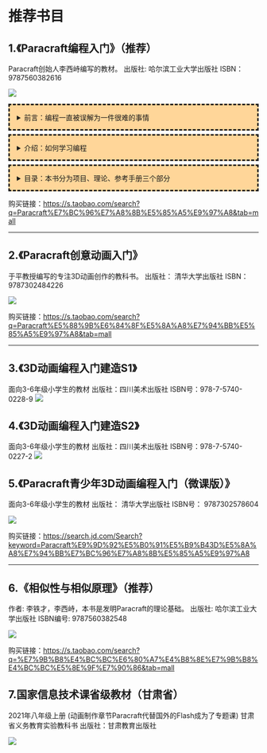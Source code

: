 <style>
details{
  border:dashed;
  padding:1em;
  margin-top:0.5em;
  margin-bottom:0.5em;
  background-color:#ffd699;
}
details summary{ cursor:pointer;}
@media(max-width: 800px){  details{  padding:0.5em;} }  
</style>  

# 推荐书目

## 1.《Paracraft编程入门》（推荐）

Paracraft创始人李西峙编写的教材。
出版社: 哈尔滨工业大学出版社
ISBN：9787560382616

![](https://api.keepwork.com/ts-storage/siteFiles/20913/raw#1628252621713image.png)

<details>
  <summary>前言：编程一直被误解为一件很难的事情</summary>
  
编程一直被误解为一件很难的事情。一个原因是几乎所有编程语言（工具，文档，开发者社区）都是英语文化圈下的产物，如果你英语不好，就无法真正融入其中。另一个原因是编程语言没有被教育者真正当成一种人类的语言去对待。


本书希望能够作为编程的入门教材，将正确的工具，学习方法介绍给希望真正掌握编程的你。本书的目标是通过我们原创的Paracraft工具，让你可以随心所欲的创作出任意复杂的3D动画与游戏。当你具备这种入门能力时，你仍然可以继续使用Paracraft开发专业的计算机软件或自学任何其它语言。


学习编程和学习外语很像，需要大量的打字练习。动手打字就如同学习外语中的发音一样重要。回忆一下，从出生开始，我们就在学习母语的发音，然后我们每天还要去使用它，长大后又系统的学习它。一个4岁的小孩已经能够用母语的发音表达自己的任何想法。相似的，本书希望营造一个类似的学习环境，让你可以在计算机世界中表达自己的任何想法。这也是当代希望从事科学与创造性工作的人的一项必备技能。拥有编程的入门能力并不困难，但也需要4年的时间或打5000行以上的代码。


1989年，7岁的我照着一本我父亲给我的书编写了我人生中第一个程序，并从此喜欢上了编程，小学期间我完成了大量个人作品，到了随心所欲的入门状态，这要感谢我的老师。本书也希望和大家分享我的学习经历。

李西峙

2018.2.5

创作于深圳大富配天集团NPL语言研发中心

lixizhi@paraengine.com
https://keepwork.com/
</details>


<details>
  <summary>介绍：如何学习编程</summary>
  
### 如何学习编程
在深圳大富配天集团NPL语言研发中心，我们每周六都有一个3小时的免费的Paracraft编程导引课，参加的人主要是小学生，偶尔还有家长和大学老师，总共已经30多次了。

来的大人们经常会问我：“应该如何学习编程？”；而小孩们总是迫不及待的运行电脑上的Paracraft，自己探索起来。 

学习编程很简单。首先，你需要买一台带键盘的PC机或笔记本电脑。编程是需要打字的，因此需要鼠标和键盘。遗憾的是我发现50%的普通家庭只有手机，PAD或者15年前无法开机的电脑。如果你已经有最新的笔记本电脑，可以再购买一个更大的显示器和独立的鼠标键盘，就可以将笔记本改造成台式机。

其次，你要学会在电脑上安装一个能编程的软件，本书的读者需要安装Paracraft（后面会教你）。

最后，你要允许自己的小孩儿使用电脑，哪怕是玩游戏。99%的家庭之前都做不到这三点，因此虽然大多数学校都开设了编程课，孩子也不可能学会编程。当你在家中做到这3点时，你会发现很多孩子是天生的程序员。孩子们会逐渐远离手机，更愿意将时间花在大屏幕上，去探索别人的作品或自我创作。这就好比孩子都喜欢模仿大人的语言和行为，当你给它一大堆积木，他们会先破坏再搭建。 

如果你的孩子已经是一个手机游戏高手，那么不妨让他到电脑上玩Paracraft。Paracraft中有大量其它孩子，老师，程序员创建的3D游戏和动画作品，每个作品都可以随时查看背后的逻辑与代码，别人的作品就是最好的老师。 

学习计算机语言和学习其它自然语言，如中文和英文，是一样的，你要不停的使用它，创造出自己的作品。 

其实人类学习任何技能都是一样的，因为教育的本质就是让人保持思考和一直有事可做。

因此，我们还为Paracraft开发了一个学习平台，叫做KeepWork，官网是：
```
https://keepwork.com 
```
KeepWork有2个字面意思：
- 保持(keep)有事可做(work)：人不能放弃工作和创作，大人小孩都一样。这个是教育的本质。
- 保存(keep)作品(work)：我们保存了你的所有作品和更改历史。作品是未来教育的重要评估方式，不再需要考试的分数。

只要你安装了Paracraft，后面的一切就可以教给孩子自己去探索、学习和创造了。而你只需要观察孩子是否一直保持有事可做即可。本书其实是Keepwork上内容的一个浓缩，启发孩子去探索和创作超过50个项目。出书的原因是为了让成年人也能快速和系统的了解Paracraft和编程理论，方便教育机构的教学，以及保护孩子的视力。但是真正入门编程，仍然需要大量在计算机上的打字练习和项目实践。


### 本书有什么
分为上，中，下三部：

- 上部：编程项目
  - 通过思维实验解决问题, 理解AI和体验编程
- 中部：编程理论
  - 系统的讲解变量，函数等重要编程概念
- 下部：参考手册
  - 本文档站中所有的编程词汇，都可以查询

这三部分内容分别代表了程序员的3类重要行为：搜索项目、学习理论和寻找文档。下面来说说这3类行为:

- 1. 搜索项目：程序员在解决一个问题时，通常会先去搜索别人的开源项目来参考。新人学习编程也是从项目开始的，而不是理论或语法。因此上部我们将大量的编程项目按照一定的次序归类到了几个章节中。你可以根据自己的能力和喜好从任何一个开始做起。这些项目大多来自我们过去每周六的编程导引课，因此都可以在2个小时内完成。 

- 2. 学习理论：计算机程序已经深入到了人类科技的每个角落：物理，化学，生物，航天，材料，数学，动画，游戏等等。每个领域的程序员都需要学习对应的理论知识，然后用程序创造出符合相似规律的虚拟事物来。在本书的中部，我们会系统的讲解计算机编程的通用理论，这些理论和电子计算机的工作原理相关，因此几乎适用于所有现代计算机语言。而关于通用理论之外的理论，我们放在第一部分的每个项目中讲解。

- 3. 寻找文档：一般计算机语言的全部内置语法和词汇只有不到20个。因此对于已经精通一门语言的程序员，学习一个新的计算机语言大概只需1小时。但是编程是一个不断创造新词汇（函数）的过程，我们在编程时需要去使用其它程序员创造的词汇，这个词汇的数量从几百到上千，甚至几十万，每个领域都有自己的词汇，每个项目也有自己的词汇。程序员会给这些新词汇写使用说明书，我们叫做文档，由于文档数量太多，即使是资深程序员也只能靠模糊查询，而不是精确记忆。我们每写一行代码都可能需要先查看文档。在本书的下部中，我们列出了在上部的项目中使用到的所有词汇的文档。这些词汇已经足够开发任何你能想到的动画和游戏。 


### 站在前人的肩膀上
Paracraft是使用NPL语言开发的。从2004年创立NPL计算机语言，到2005年制作ParaEngine分布式游戏引擎，到2007年发布儿童动漫创作平台，到2009年发行魔法哈奇3D创想乐园，到2012年发布Paracraft创作工具，到2015年NPL语言开源，到2018年发布Keepwork。期间我吸收了很多前人的思想和成果。 

我无法罗列全部，但是最重要的思想是我父亲的《相似性和相似原理》，初稿是写于1982年，2015年后我也加入了该书的修改和补充工作。其中包含了对多组时空序列及其相似性的数学表达与大量研究案例。宇宙内部的相似性从易经开始，到亚里士多德，到后来，它已经被无数科学家研究过。可能是它太普遍，导致我们在使用它时，忽略了它的存在。在人工智能时代，我们有必要将它系统的作为一门独立的理论去研究。人类的大脑由记忆与单向连接构成。记忆就是时间序列，或者说是动画，我们很难去修改自己的某个记忆，但是我们可主观的选择一段记忆的时间起点在大脑中播放。

NPL语言的基础语法是基于Lua的, 后来又受到Lisp语言的影响，使得它支持动态语法扩展。Lua的语法是全世界公认最简洁的。它被无数高级脚本语言采用作为基础语法；同时它拥有全世界最快的动态编译器Luajit，使得我们可以用C/C++去扩充它。

在本书中，第一步：我们要教会你如何随心所欲的创建任意复杂的三维时空序列，也就是动画。我们的网上有成千上万的小朋友自己创建的Paracraft动画片或电影供你学习和参考。第二步：我们要教会你如何用代码去控制这些动画的播放起点，你就像一个导演或音乐指挥家一样让你的动画在你代码的指挥下播放。当你可以随心所欲的掌握这2个技能时，你发现你已经可以像控制自己的思想和梦境一样去控制数字世界中的一切。 

2007年和2009年当我用这种思想创建儿童动漫创作平台（KidsMovieCreator）和魔法哈奇时，还不知道后来风靡全球的一款游戏叫Minecraft。当我2012年深入研究它时，才发现它的魅力。但我是从相似原理的角度来看它的，在时空序列的数学表达中，世界应该是粒子化的，而且应该是其大无内，其小无外的。Paracraft将这种粒子化建模的思想发挥到了极致，用于任意的动画创作和编程。

MIT实验室的Scratch对少儿编程的贡献是巨大的，它让更低年龄层的用户可以自学编程。Paracraft后来也引入了类似Scratch的积木式编程，并且我们让它可以控制3D世界中的角色，并可以平滑的过渡到基于文本的编程。我们还提出并实现了一种面向记忆的编程模式。

无法罗列全部前人的成果，所以我们从最开始就在Github上开源了我们的所有成果，包括NPL语言和Paracraft。至今有上百位开发者参与其中，我们希望更多的程序员和教育工作者可以在我们的研究成果上继续探索。
</details>


<details>
  <summary>目录：本书分为项目、理论、参考手册三个部分</summary>
  
### 前言
  作者简介
  如何学习编程
  本书有什么
  如何使用本书
  谁该阅读本书
  站在前人的肩膀上
  致谢

### 上部：项目

1  编程项目
  Paracraft是什么？
  如何学习本书中的项目
1.0  项目8x27：安装Paracraft和编辑模式

1.1  几何相似与构建相似的虚拟世界

本项目分类是一些和几何相似相关的项目，你将体验下列内容：

从几何相似开始，学习和了解几何意义下的放大、缩小、变胖、变瘦。几何相似与时间无关。
点阵图与真实图像具有相似性。
用方块可以表达二维或三维虚拟世界，虚拟世界是真实世界的相似体。世界由粒子组成，“其小无内，其大无外，以此可造万物”。
构建相似的虚拟世界，我们来构建一个地球尺度的虚拟世界。
用代码创建模型：计算机辅助设计(CAD)。
1.1.1  项目8x28：创建方块
1.1.2  项目8x29：批量操作
1.1.3  项目8x34：BMAX模型
1.1.4  项目25x85：介绍“绘图程序”小游戏

1.1.1 基于编程的3D建模

本章是一个相对独立的章节，也可以不学习，直接跳到1.2节。

本项目分类是一些用编程的方式去构建3D模型的项目。与之前用粒子（方块）创建3D模型不同，用编程的方式建模大都采用数学语言去描述物体和物体间的关系。比如一个球体是用半径和原点位置来描述的，所以这种建模方式的精度可以无限高。在工业设计领域，大多数物品都是以这种数学建模的方式表达的。

在Paracraft中，使用编程（数学）的方法构建虚拟几何体，你需要使用一个特殊工具叫做 NPL CAD模型方块。 大多数情况下，用方块（粒子）建模是Paracraft推荐的方式，因为这样更直观和方便。关于编程建模的更多理论内容请参考本书的第三章计算机辅助设计CAD简介。

1.1.1 .1  项目35x127：CAD建模“桌子”
1.1.1 .2  项目35x129：CAD建模“空心的盒子”
1.1.1 .3  项目35x128：CAD建模“奥运五环”
1.1.1 .4  项目35x133：CAD建模“杯子”

1.2 虚拟人物与虚拟人物的运动

虚拟人物怎么运动？本项目分类是一些和动画与角色运动相关的项目。用方块创造的虚拟人物与真实的人物具有一定的相似性。你将体验下列内容：

运动需要关节，关节越多，人物越复杂逼真。真人有360多个关节，我们的虚拟人物通常只有少量关节，比如8个，运动起来已经像模像样了。
每个关节都有自己的三维坐标，在场景中运动，还需要场景地面的三维坐标以及周围环境的三维坐标。这么多的坐标，随虚拟人物的运动、随时间都在变化，所以涉及极其复杂的坐标变换（要知道普通工业机器人只有6个关节，工作环境比虚拟人物所处的环境简单很多很多）。所以要描述虚拟人物的运动、编辑、存储、复现其运动是极其复杂和困难的世界性难题。目前人类只能通过“示教”来代替编辑。16个关节以上的机器人控制至今还没有人尝试并成功过，而我们在Paracraft中创造出的虚拟机器人可以有几十个关节。可以看出，你已经达到世界水平了。
相似原理可以描述多维虚拟人物的运动，而且它的基本步骤比较简单。
设计创造虚拟人物的运动、编辑、存储、复现其运动，你都可以在Paracraft中做到。
1.2.1   项目8x30：电影方块
1.2.2   项目8x31：演员和动画
1.2.3   项目8x32：夏天游泳
1.2.4   项目8X33：制作简易动画片头
1.2.5   项目8x35：简易bmax小吉他
1.2.6   项目8x36：简易bmax小动画
1.2.7   项目20x60：动画模型方块
1.2.8   项目20x73：四足动物与镜头震动效果
1.2.9   项目20x77：密室教学
1.2.10  项目20x80：bmax简易骨骼与X文件应用
1.2.11  项目20x105：传送石、电影地震镜头与人物表现
1.2.12  项目20x121：密室片头设计

1.3 构建我的电影世界使他可持续发展

你一定看过很多动画片，创造动画与电影是计算机技术的一个重要研究方向。人脑的记忆其实可以看成是由很多动画片段组成的。人类的记忆一旦形成，你很难去更改它。这一点和计算机中的图像与动画很像。我们后面会学习如何用电脑去操纵这些图像与动画，就如同我们的大脑可以按照某种相似的规律触发这些回忆，形成我们的思想，行为，以及我们的梦境。

但是说到底，我们还是要学会如何用电脑去创造出这些动态素材。这是程序员的一个必备技能。我们认为每个人都应该能够用计算机去创造一个动画短片作品。在Paracraft中你可以探索成百上千的用户创作的动画作品，你可以去改编它们，或者去创造一个你希望表达的动画作品。

通过本书的学习，希望你可以像我们的很多学生用户一样，可以随心所欲的创造任何动画作品，并拥有自己学生时代的代表作。我们呼吁每个老师和学生都去创造至少一个3D动画作品。作品就是你自己，作品也是最好的老师。

本项目分类是一些和电影与动画短片相关的项目。如果你是老师，此时应该启发学生用课余时间完成一个自己的动画作品。

1.3.1  项目20x132：电影方块与过山车
1.3.2  项目20x134：子母电影方块

1.4 如何赋予虚拟人物智能？

计算机从诞生那一天起，就是为了能够代替人类的智能。在前面的章节中， 我们已经学习了如何用计算机创造静态的3D场景， 以及虚拟角色动画。 从本节开始，我们将开始正式通过写代码的方式来控制虚拟人物的运动。

人类的大脑是一台超级计算机。而人类智能的本质其实就是通过层层的相似性去控制自己的记忆（动画）。 你可以将我们记忆中的每个词汇，动作，概念，情绪都看成是虚拟角色。这种抽象能力是人类大脑的核心能力， 也是程序员的核心能力。 当我们用计算机去代替人脑解决问题时，我们要能够将问题抽象成虚拟角色，然后用代码控制它们，这些是本节你要去重点体会和学习的。

本项目分类包含了大量需要你输入代码的项目。 请将你的注意力放到完成项目上， 而不要对那些代码追根问底。1989年，我在7岁的时候照着一本书，输入了20行代码，然后我看到电脑屏幕上的图形运动了起来。但是2年以后，我才能真正理解并运用那20行代码。所以你开始要做的仅仅是通过一个一个的项目去体验编程和打字，并争取让程序可以跑起来。

这就如同你小时候学习中文，开始是似懂非懂的模仿，一段时间后，你就可以自由的表达自己了。

在你完成了本节中的至少3个项目时， 你可以跳到第2章去阅读一些编程的基础理论， 同样你不需要完全弄懂，只要量力而行即可。

1.4.1   项目6x18：代码方块教学1
1.4.2   项目6x19：代码方块教学2
1.4.3   项目6x20：乒乓球小游戏
1.4.4   项目6x22：迷宫小游戏
1.4.5   项目6x109: 打字练习
1.4.6   项目26x100：曼德勃罗特集
1.4.7   项目28x112：飞行的小鸟
1.4.8   项目17x74：坦克大战
1.4.9   项目20x79：星球运动仿真
1.4.10  项目6x24：双重机关与事件
1.4.11  项目6x25：制作图形界面
1.4.12  项目6x26：代码方块的输出
1.4.13  项目6x21：钢琴
1.4.14  项目17x120：制作钟表
1.4.15  项目35x130：CAD建模“掷骰子游戏”
1.4.16  项目28x112：跳一跳
1.4.17  项目36x136：台式计算机模拟
1.4.18  项目36x135：狗狗陪护机器人模拟

1.5 编程中的抽象建模

用方块构建3D世界是一种基于粒子的建模方式；相似的，编程也是一种抽象的用代码去建模的方式。本项目分类通过一些项目和对之前编程项目的回顾，培养你的抽象建模能力。 其实学习任何知识，都应该具有这种能力。本节中前面的项目你需要按顺序阅读，并且我们建议你在阅读本章的项目前，先去阅读第二章的编程理论。

在编程领域有一个最常用的建模方法叫做面向对象的建模。 Paracraft中的方块，人物，图形界面都可以看成是对象，对象的内部还可以有其它对象。 克里斯多夫亚历山大在1960-1970年代提出模式语言，直接催生了对象化编程和设计模式的发展，但是他本人更希望将软件看成是生命体，每个生命体有很多生命中心构成。

原子，分子，蛋白质，细胞，器官，生命体(人)， 社会，地球，太阳系，银河系，宇宙都可以看成是不同层级下的生命中心。其中生命体(人)是自然界中最复杂和有序的形态。生命的结构与软件的结构具有相似性。生命的进化与软件的开发过程也具有相似性。 作为编程的入门教程，我们不强调面向对象的编程方法，我们强调的是希望读者在一开始就能将写代码看成是一个创造生命的过程。 在本章中，我们沿用克里斯多夫亚历山大的说法，称之为寻找和建立生命中心, 生命中心大概等同于其它计算机书籍中的对象。你创作的程序，可能只是一个单细胞生物，也可能是个庞然大物，但是你创造它的过程需要让它时时刻刻保持活力。

1.5.1  项目28x107：电梯调度算法
1.5.2  项目28x108：由电梯调度算法了解编程思维
1.5.3  项目28x110：3D世界的编程模型
1.5.4  项目28x112：编程中的建模过程：乒乓球小游戏
1.5.5  项目28x114：编程中的建模过程：迷宫小游戏
1.5.6  项目28x115：编程中的建模过程：钢琴
1.5.7  项目28x125：编程中的建模过程：飞行的小鸟
1.5.8  项目28x126：编程中的建模过程：坦克大战
1.5.9  项目28x116：编程中的建模过程：跳一跳
1.5.10 项目28x117：复杂编程中的建模过程：电梯调度算法小游戏
1.5.11 项目34x123：生命游戏
1.5.12 项目34x124：复杂编程中的建模过程：生命游戏的制作
1.5.13 项目24x84：BlockBot小游戏介绍
1.5.14 项目24x95：复杂编程中的建模过程：BlockBot核心部分的制作
1.5.15 项目24x93：BlockBot小游戏–3D UI
1.5.16 项目24x94：BlockBot小游戏–2D UI
1.5.17 项目24x96：BlockBot小游戏–复杂UI设计
1.5.18 项目33x122：人力资源游戏

1.６ 保存并分享你的作品

教育的本质就是让人保持思考和一直有事可做。

因此，我们还为Paracraft开发了一个学习平台，叫做KeepWork，官网是：

https://keepwork.com 
KeepWork有2个字面意思：

保持(keep)有事可做(work): 人不能放弃工作和创作，大人小孩都一样。这个是教育的本质。
保存(keep)作品(work): 我们保存了你的所有作品和更改历史。作品是未来教育的重要评估方式，不再需要考试的分数。
当你有了自己的项目或作品，你要做的是公开分享它。 开源和公开是互联网的本质，只有开放的内容才能被搜索引擎检索，才能彼此建立超链接，才能传承下去，让更多的人参与其中。 本项目分类将教会你如何通过个人网站和网页去分享你的作品。你将体验下列内容：

使用MarkDown语言创建网页
创建超链接
引用你的Paracraft作品
创建课程
1.6.1   项目29x118：制作个人网站
1.6.2   项目23x83：创建课程

中部：编程理论

### 2 基础编程理论

在本书的第二部分，我分成7个小节，给大家系统的讲解编程中的重要概念，它们分别是：语法，程序的本质，数字与数学，变量与名字，字符串与文字，表与数组，函数。

请大家跟着我一边打字，一边学习，积累自己的代码量。很多渴望学习编程的人，甚至计算机系的学生最终都没有成为程序员，是因为他们始终没有打过一千行代码。一个勤奋的新手程序员，每个月要打一千行以上的代码，10万行就是高级程序员了。Paracraft大概由50万行NPL代码组成。和学习中文，英文一样，学习计算机语言从7岁到70岁都是可以的。当你有兴趣写到1万行代码时，也许你已经是个不错的程序员了。Paracraft希望带给用户一个有趣的自学环境，但是如果未来你将编程作为职业，还需要更系统的学习计算机软硬件理论，而不只是编程语言本身。

如果你开始看不懂本章的全部内容，没有关系，请先挑选并动手完成本书前面的小项目，然后再反复的阅读本章相应的章节， 你一定会逐渐明白的。

未来的七个章节，我们将从实践的角度让大家学习编程中的基本概念。

2.1   编程基本概念与语法
2.2   程序的本质
2.3   数字与数学
2.4   变量与名字
2.5   字符串与文字
2.6   表与数组
2.7.1   函数
2.7.2   内置函数
2.8   总结与对自学编程的建议

### 3 计算机辅助设计CAD简介

3.1  NPL Block CAD的指令集

### 4 计算机体系结构

### 5 相似原理与人脑仿真

本书其实一直在教你如何用Paracraft代替人脑去建模和思考。
计算机与人脑之间是有相似性的。 用代码写出具有人类智能的程序是人类最前沿的科研领域，也叫做人工智能 Artificial Intelligence (AI). 虽然人类已经可以编写出能够识别图像，语音，甚至在棋类运动中战胜人类的计算机程序， 但是我们距离彻底认识和仿真人脑还有相当的距离。 目前的机器学习都是基于大数据的，而人脑的学习却是基于小数据的：1个2岁儿童展现出的认知能力已经很惊人。

摆在所有程序员面前的一个难题是: 人脑是如何工作的?

本书中所有的编程项目，都只是运用了人脑工作方式的某个子集：例如逻辑思维，抽象建模等等。

本章是一个可选读章节，目的是简单介绍一种叫做《相似性与相似原理》的理论模型，并尝试用这个模型去解释人脑的工作方式。 掌握相似原理对你思考任意问题都会有很大的帮助。感兴趣的读者可以在本书的最后找到《相似性与相似原理》一书的详细信息。

### 6 对未来教育的思考

我7岁开始学习编程，到上大学时已经编写了数十个软件项目。大学期间出于长期对人工智能的兴趣和研究，我开始研发NPL语言和ParaEngine游戏引擎，一直到今天已经快15年了，写了过百万的代码和各种工具。

虽然我目睹了很多同龄人和我一样，以优异的成绩考入了大学。 但是回想起来，我儿童时代的学习经历是非常独特的，甚至是未来教育的一个重要参考。

目前我们的团队在用NPL语言做一件很重要的事情，就是建立人类未来教育的基础平台。

  教育的本质
  未来教育的形态
  一切从动画与编程教育开始
  世界观
  未来教育的要素
  10年之后的编程教育

### 下部：参考手册

附录1：NPL常用语法 速查表

附录2：代码方块 函数速查表

附录3：术语表

附录4：如何学习Paracraft编程

附录5：推荐书目
</details>


购买链接：https://s.taobao.com/search?q=Paracraft%E7%BC%96%E7%A8%8B%E5%85%A5%E9%97%A8&tab=mall

---

## 2.《Paracraft创意动画入门》
于平教授编写的专注3D动画创作的教科书。
出版社： 清华大学出版社
ISBN：9787302484226

![](https://api.keepwork.com/ts-storage/siteFiles/20914/raw#1628253316641image.png)

购买链接：https://s.taobao.com/search?q=Paracraft%E5%88%9B%E6%84%8F%E5%8A%A8%E7%94%BB%E5%85%A5%E9%97%A8&tab=mall

---
## 3.《3D动画编程入门建造S1》
面向3-6年级小学生的教材
出版社：四川美术出版社
ISBN号：978-7-5740-0228-9
![](https://api.keepwork.com/ts-storage/siteFiles/24764/raw#S1封面图.jpg)

## 4.《3D动画编程入门建造S2》
面向3-6年级小学生的教材
出版社：四川美术出版社
ISBN号：978-7-5740-0227-2
![](https://api.keepwork.com/ts-storage/siteFiles/24765/raw#S2封面图.jpg)

## 5.《Paracraft青少年3D动画编程入门（微课版）》
面向3-6年级小学生的教材
出版社：  清华大学出版社
ISBN号：  9787302578604
 
![](https://api.keepwork.com/ts-storage/siteFiles/20912/raw#1628252485961image.png)

购买链接：https://search.jd.com/Search?keyword=Paracraft%E9%9D%92%E5%B0%91%E5%B9%B43D%E5%8A%A8%E7%94%BB%E7%BC%96%E7%A8%8B%E5%85%A5%E9%97%A8

---

## 6.《相似性与相似原理》（推荐）
作者: 李铁才，李西峙，本书是发明Paracraft的理论基础。
出版社: 哈尔滨工业大学出版社
ISBN编号: 9787560382548

![](https://api.keepwork.com/ts-storage/siteFiles/20911/raw#1628252377785image.png)

购买链接：https://s.taobao.com/search?q=%E7%9B%B8%E4%BC%BC%E6%80%A7%E4%B8%8E%E7%9B%B8%E4%BC%BC%E5%8E%9F%E7%90%86&tab=mall

## 7.国家信息技术课省级教材（甘肃省）
2021年八年级上册 (动画制作章节Paracraft代替国外的Flash成为了专题课)
甘肃省义务教育实验教科书
出版社：甘肃教育出版社

![](https://api.keepwork.com/ts-storage/siteFiles/20943/raw#1628676873858image.png)
